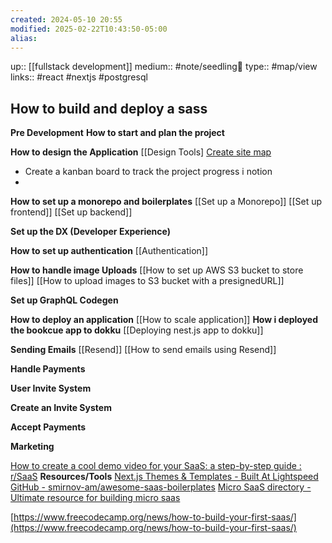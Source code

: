 ```yaml
---
created: 2024-05-10 20:55
modified: 2025-02-22T10:43:50-05:00
alias: 
---
```

up::  [[fullstack development]]
medium:: #note/seedling🌱 
type:: #map/view 
links:: #react  #nextjs  #postgresql 
## How to build and deploy a sass

**Pre Development**
**How to start and plan the project**

**How to design the Application**
[[Design Tools]
[Create site map](https://www.flowmapp.com/features/sitemap)
- Create a kanban board to track the project progress i notion
- 

**How to set up a monorepo and boilerplates**
[[Set up a Monorepo]]
[[Set up frontend]]
[[Set up backend]]

**Set up the DX (Developer Experience)**


**How to set up authentication**
[[Authentication]]



**How to handle image Uploads**
[[How to set up AWS S3 bucket to store files]]
[[How to upload images to S3 bucket with a presignedURL]]


**Set up GraphQL Codegen**

**How to deploy an application**
[[How to scale application]]
**How i deployed the bookcue app to dokku**
[[Deploying nest.js app to dokku]]

**Sending Emails**
[[Resend]]
[[How to send emails using Resend]]


**Handle Payments**

  

**User Invite System**
  

**Create an Invite System**

  

**Accept Payments**

**Marketing**

[How to create a cool demo video for your SaaS: a step-by-step guide : r/SaaS](https://www.reddit.com/r/SaaS/comments/17p6eoa/how_to_create_a_cool_demo_video_for_your_saas_a/)
**Resources/Tools**
[Next.js Themes & Templates - Built At Lightspeed](https://www.builtatlightspeed.com/category/nextjs?themes%5BrefinementList%5D%5Bcategories.blueprint%5D%5B0%5D=fullstack)
[GitHub - smirnov-am/awesome-saas-boilerplates](https://github.com/smirnov-am/awesome-saas-boilerplates)
[Micro SaaS directory - Ultimate resource for building micro saas](https://microsaas.one/products)

[https://www.freecodecamp.org/news/how-to-build-your-first-saas/](https://www.freecodecamp.org/news/how-to-build-your-first-saas/)
